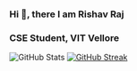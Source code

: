 ###  Hi 👋, there I am Rishav Raj 

### CSE Student, VIT Vellore

<!--
**rishav1808/rishav1808** is a ✨ _special_ ✨ repository because its `README.md` (this file) appears on your GitHub profile.

Here are some ideas to get you started:

- 🔭 I’m currently working on ...
- 🌱 I’m currently learning ...
- 👯 I’m looking to collaborate on ...
- 🤔 I’m looking for help with ...
- 💬 Ask me about ...
- 📫 How to reach me: ...
- 😄 Pronouns: ...
- ⚡ Fun fact: ...
-->
![GitHub Stats](https://github-readme-stats.vercel.app/api?username=rishav1808&theme=default)
[![GitHub Streak](https://github-readme-streak-stats.herokuapp.com/?user=rishav1808&theme=great-gatsby)](https://git.io/streak-stats)

